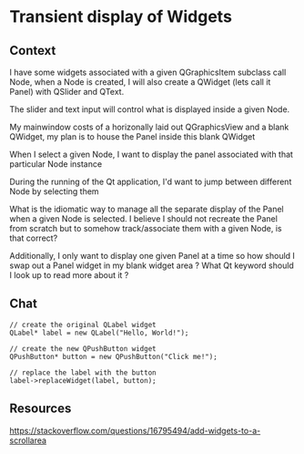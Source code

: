 # Transient display of Widgets

## Context
I have some widgets associated with a given QGraphicsItem subclass call Node,
when a Node is created, I will also create a QWidget (lets call it Panel)
with QSlider and QText.

The slider and text input will control what is displayed inside a given Node.

My mainwindow costs of a horizonally laid out QGraphicsView and a blank
QWidget, my plan is to house the Panel inside this blank QWidget

When I select a given Node, I want to display the panel associated with that
particular Node instance

During the running of the Qt application, I'd want to jump between different
Node by selecting them

What is the idiomatic way to manage all the separate display of the Panel
when a given Node is selected. I believe I should not recreate the Panel from
scratch but to somehow track/associate them with a given Node, is that correct?

Additionally, I only want to display one given Panel at a time so how should
I swap out a Panel widget in my blank widget area ? What Qt keyword should
I look up to read more about it ?

## Chat

```
// create the original QLabel widget
QLabel* label = new QLabel("Hello, World!");

// create the new QPushButton widget
QPushButton* button = new QPushButton("Click me!");

// replace the label with the button
label->replaceWidget(label, button);

```

## Resources
https://stackoverflow.com/questions/16795494/add-widgets-to-a-scrollarea
